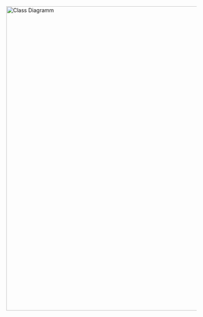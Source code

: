 <img width="873" height="805" alt="Class Diagramm" src="https://github.com/user-attachments/assets/c51398bc-b999-440f-937b-1956bed14443" />
